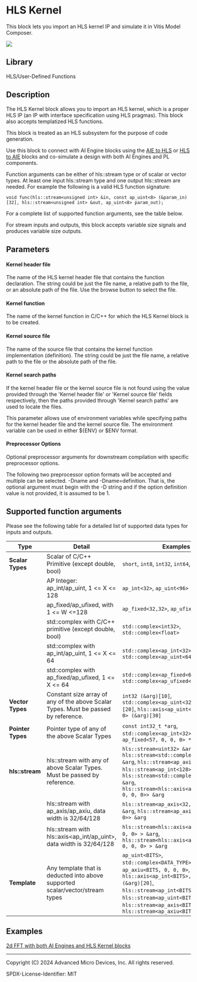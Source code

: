 # HLS Kernel

This block lets you import an HLS kernel IP and simulate it in Vitis Model Composer. 

![](./Images/block.png)

## Library

HLS/User-Defined Functions

## Description

The HLS Kernel block allows you to import an HLS kernel, which is a
proper HLS IP (an IP with interface specification using HLS pragmas). This block also accepts templatized HLS functions.

This block is treated as an HLS subsystem for the purpose of code generation. 

Use this block to connect with AI Engine blocks using the [AIE to HLS](../../UTIL/AIE_to_HLS/README.md) or [HLS to AIE](../../UTIL/HLS_to_AIE/README.md) blocks and co-simulate a design with both AI
Engines and PL components.

Function arguments can be either of hls::stream type or of scalar or vector types. At least one input hls::stream type and one output hls::stream are needed. 
For example the following is a valid HLS function signature:

``` pre
void func(hls::stream<unsigned int> &in, const ap_uint<8> (&param_in)[32], hls::stream<unsigned int> &out, ap_uint<8> param_out);
```
For a complete list of supported function arguments, see the table below.

<div class="noteBox">
For stream inputs and outputs, this block accepts variable size signals and produces variable size outputs. 
</div>

## Parameters
#### Kernel header file
The name of the HLS kernel header file that contains the function declaration. The string could be just the file name, a relative path to the file, or an absolute path of the file. Use the browse button to select the file.

#### Kernel function
The name of the kernel function in C/C++ for which the HLS Kernel block is to be created.

#### Kernel source file
The name of the source file that contains the kernel function implementation (definition). The string could be just the file name, a relative path to the file or the absolute path of the file.

#### Kernel search paths
If the kernel header file or the kernel source file is not found using the value provided through the 'Kernel header file' or 'Kernel source file' fields respectively, then the paths provided through 'Kernel search paths' are used to locate the files.

This parameter allows use of environment variables while specifying paths for the kernel header file and the kernel source file. The environment variable can be used in either ${ENV} or $ENV format.

#### Preprocessor Options
Optional preprocessor arguments for downstream compilation with specific preprocessor options.

The following two preprocessor option formats will be accepted and multiple can be selected. -Dname and -Dname=definition. That is, the optional argument must begin with the -D string and if the option definition value is not provided, it is assumed to be 1.

## Supported function arguments
Please see the following table for a detailed list of supported data types for inputs and outputs.

| Type	    | Detail	| Examples |
| ----      | ----      | -------- |
| **Scalar Types** | Scalar of C/C++ Primitive (except double, bool) | 	`short`, `int8`, `int32`, `int64`, `int&`, `float&` |
|               | AP Integer: ap_int/ap_uint<X>, 1 <= X <= 128 | `ap_int<32>`, `ap_uint<96>` |
|               | ap_fixed/ap_ufixed, with 1 <= W <=128 | `ap_fixed<32,32>`, `ap_ufixed<96,64>` |
|               | std::complex with C/C++ primitive (except double, bool) | `std::complex<int32>`, `std::complex<float>` |
|               | std::complex with ap_int/ap_uint<X>, 1 <= X <= 64	| `std::complex<ap_int<32>>`, `std::complex<ap_uint<64>>` |
|               | std::complex with ap_fixed/ap_ufixed<X>, 1 <= X <= 64	| `std::complex<ap_fixed<64,32>>`, `std::complex<ap_ufixed<37,10>>` |
| **Vector Types** | Constant size array of any of the above Scalar Types. Must be passed by reference. | `int32 (&arg)[10]`, `std::complex<ap_uint<32>> (&arg)[20]`, `hls::axis<ap_uint<128>, 0, 0, 0> (&arg)[30]` |
| **Pointer Types** | Pointer type of any of the above Scalar Types | `const int32_t *arg`, `std::complex<ap_int<32>> const* arg`, `ap_fixed<57, 0, 0, 0> *arg` |
| **hls::stream** | hls::stream with any of above Scalar Types. Must be passed by reference. | `hls::stream<uint32> &arg`, `hls::stream<std::complex<float>> &arg`, `hls::stream<ap_axis<32>> &arg`, `hls::stream<ap_int<128>> &arg`, `hls::stream<std::complex<ap_int<16>> &arg`, `hls::stream<hls::axis<ap_uint<128>, 0, 0, 0>> &arg` |
|               | hls::stream with ap_axis/ap_axiu, data width is 32/64/128 | `hls::stream<ap_axis<32, 0, 0, 0>> &arg`, `hls::stream<ap_axiu<64, 0, 0, 0>> &arg` |
|               | hls::stream with hls::axis<ap_int/ap_uint>, data width is 32/64/128 | `hls::stream<hls::axis<ap_int<32>, 0, 0, 0> > &arg`, `hls::stream<hls::axis<ap_uint<128>, 0, 0, 0> > &arg` |
| **Template**	| Any template that is deducted into above supported scalar/vector/stream types | `ap_uint<BITS>`, `std::complex<DATA_TYPE>`, `ap_axiu<BITS, 0, 0, 0>`, `hls::axis<ap_int<BITS>, 0, 0, 0> (&arg)[20]`, `hls::stream<ap_int<BITS>>`, `hls::stream<ap_uint<BITS>>`, `hls::stream<ap_axis<BITS, 0, 0, 0>>`, `hls::stream<ap_axiu<BITS, 0, 0, 0>>` |

## Examples
[2d FFT with both AI Engines and HLS Kernel blocks](https://github.com/Xilinx/Vitis_Model_Composer/blob/HEAD/Examples/AIENGINE_plus_PL/AIE_HLS/FFT2D)



--------------
Copyright (C) 2024 Advanced Micro Devices, Inc.
All rights reserved.

SPDX-License-Identifier: MIT
